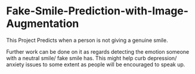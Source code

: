 # Fake-Smile-Prediction-with-Image-Augmentation

This Project Predicts when a person is not giving a genuine smile.

Further work can be done on it as regards detecting the emotion someone with a neutral smile/ fake smile has. This might help curb depression/ anxiety issues to some extent as people will be encouraged to speak up.
